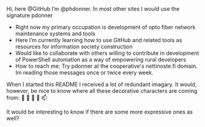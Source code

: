 Hi, here @GitHub I’m @phdonner. In most other sites I would use the signature pdonner

- Right now my primary occupation is development of opto fiber network maintenance systems and tools
- Here I’m currently learning how to use GitHub and related tools as resources for information society construction
- Would like to collaborate with others willing to contribute in development of PowerShell automation as a way of empowering rural developers
- How to reach me: Try pdonner at the cooperative's nettinoste.fi domain. Im reading those messages once or twice every week.

When I started this README I received a lot of redundant imagary. It would, however, be nice to know where all these decorative characters are coming from: 👋 👀 🌱 💞️ 📫 

It would be interesting to know if there are some more expressive ones as well?

<!---
phdonner/phdonner is a ✨ special ✨ repository because its `README.md` (this file) appears on your GitHub profile.
You can click the Preview link to take a look at your changes.
--->
